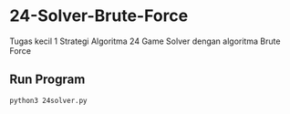 # 24-Solver-Brute-Force
Tugas kecil 1 Strategi Algoritma 24 Game Solver dengan algoritma Brute Force

## Run Program
`python3 24solver.py`
